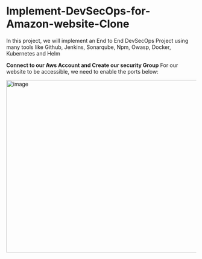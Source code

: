 # Implement-DevSecOps-for-Amazon-website-Clone
In this project, we will implement an End to End DevSecOps Project using many tools like Github, Jenkins, Sonarqube, Npm, Owasp, Docker, Kubernetes and Helm


**Connect to our Aws Account and Create our security Group**
For our website to be accessible, we need to enable the ports below:

<img width="1646" height="457" alt="image" src="https://github.com/user-attachments/assets/cfa35f4e-11de-496c-883c-d87b8d5419c7" />



